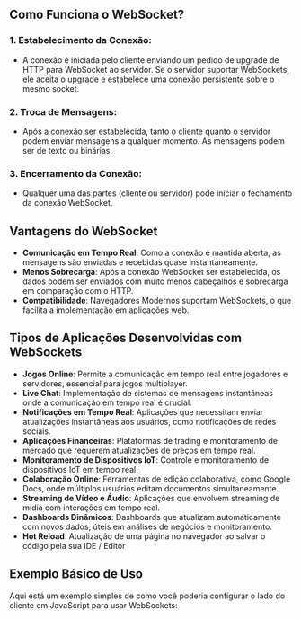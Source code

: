 ## Como Funciona o WebSocket?

### 1. Estabelecimento da Conexão:
- A conexão é iniciada pelo cliente enviando um pedido de upgrade de HTTP para WebSocket ao servidor. Se o servidor suportar WebSockets, ele aceita o upgrade e estabelece uma conexão persistente sobre o mesmo socket.

### 2. Troca de Mensagens:
- Após a conexão ser estabelecida, tanto o cliente quanto o servidor podem enviar mensagens a qualquer momento. As mensagens podem ser de texto ou binárias.

### 3. Encerramento da Conexão:
- Qualquer uma das partes (cliente ou servidor) pode iniciar o fechamento da conexão WebSocket.

## Vantagens do WebSocket

- **Comunicação em Tempo Real**: Como a conexão é mantida aberta, as mensagens são enviadas e recebidas quase instantaneamente.
- **Menos Sobrecarga**: Após a conexão WebSocket ser estabelecida, os dados podem ser enviados com muito menos cabeçalhos e sobrecarga em comparação com o HTTP.
- **Compatibilidade**: Navegadores Modernos suportam WebSockets, o que facilita a implementação em aplicações web.

## Tipos de Aplicações Desenvolvidas com WebSockets

- **Jogos Online**: Permite a comunicação em tempo real entre jogadores e servidores, essencial para jogos multiplayer.
- **Live Chat**: Implementação de sistemas de mensagens instantâneas onde a comunicação em tempo real é crucial.
- **Notificações em Tempo Real**: Aplicações que necessitam enviar atualizações instantâneas aos usuários, como notificações de redes sociais.
- **Aplicações Financeiras**: Plataformas de trading e monitoramento de mercado que requerem atualizações de preços em tempo real.
- **Monitoramento de Dispositivos IoT**: Controle e monitoramento de dispositivos IoT em tempo real.
- **Colaboração Online**: Ferramentas de edição colaborativa, como Google Docs, onde múltiplos usuários editam documentos simultaneamente.
- **Streaming de Vídeo e Áudio**: Aplicações que envolvem streaming de mídia com interações em tempo real.
- **Dashboards Dinâmicos**: Dashboards que atualizam automaticamente com novos dados, úteis em análises de negócios e monitoramento.
- **Hot Reload**: Atualização de uma página no navegador ao salvar o código pela sua IDE / Editor

## Exemplo Básico de Uso

Aqui está um exemplo simples de como você poderia configurar o lado do cliente em JavaScript para usar WebSockets:
